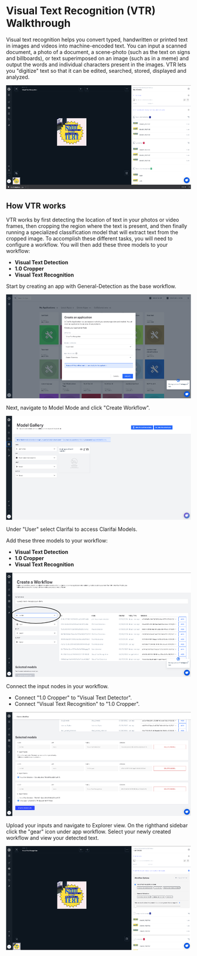 # Visual Text Recognition (VTR) Walkthrough

Visual text recognition helps you convert typed, handwritten or printed text in images and videos into machine-encoded text. You can input a scanned document, a photo of a document, a scene-photo (such as the text on signs and billboards), or text superimposed on an image (such as in a meme) and output the words and individual characters present in the images. VTR lets you "digitize" text so that it can be edited, searched, stored, displayed and analyzed.

![](../../images/vtr.jpg)

## How VTR works

VTR works by first detecting the location of text in your photos or video frames, then cropping the region where the text is present, and then finally running a specialized classification model that will extract text from the cropped image. To accomplish these different tasks, you will need to configure a workflow. You will then add these three models to your workflow:

* **Visual Text Detection**
* **1.0 Cropper**
* **Visual Text Recognition**

Start by creating an app with General-Detection as the base workflow.

![](../../images/create_gen_det.jpg)

Next, navigate to Model Mode and click "Create Workflow".

![](../../images/model_gallery.jpg)

Under "User" select Clarifai to access Clarifai Models.

Add these three models to your workflow:

* **Visual Text Detection**
* **1.0 Cropper**
* **Visual Text Recognition**

![](../../images/create_wk.jpg)

Connect the input nodes in your workflow.

* Connect "1.0 Cropper" to "Visual Text Detector".
* Connect "Visual Text Recognition" to "1.0 Cropper".

![](../../images/connect_nodes_str.jpg)

Upload your inputs and navigate to Explorer view. On the righthand sidebar click the "gear" icon under app workflow. Select your newly created workflow and view your detected text.

![](../../images/workflow_options.jpg)
